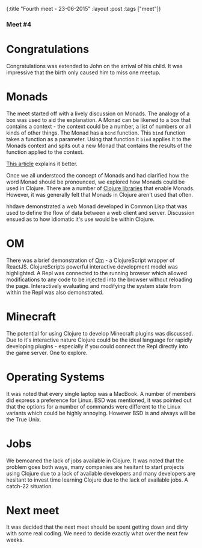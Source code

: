{:title "Fourth meet - 23-06-2015"
 :layout :post
 :tags  ["meet"]}

### Meet #4

# Congratulations

Congratulations was extended to John on the arrival of his child. It was impressive that the birth only caused him to miss one meetup. 

# Monads

The meet started off with a lively discussion on Monads. The analogy of a box was used to aid the explanation. A Monad can be likened to a box that contains a context - the context could be a number, a list of numbers or all kinds of other things. The Monad has a `bind` function. This `bind` function takes a function as a parameter. Using that function it `bind` applies it to the Monads context and spits out a new Monad that contains the results of the function applied to the context.

[This article](http://adit.io/posts/2013-04-17-functors,_applicatives,_and_monads_in_pictures.html) explains it better.

Once we all understood the concept of Monads and had clarified how the word Monad should be pronounced, we explored how Monads could be used in Clojure. There are a number of [Clojure libraries](https://github.com/clojure/algo.monads) that enable Monads. However, it was generally felt that Monads in Clojure aren't used that often.

hhdave demonstrated a web Monad developed in Common Lisp that was used to define the flow of data between a web client and server. Discussion ensued as to how idiomatic it's use would be within Clojure.

# OM

There was a brief demonstration of [Om](https://github.com/omcljs/om) - a ClojureScript wrapper of ReactJS. ClojureScripts powerful interactive development model was highlighted. A Repl was connected to the running browser which allowed modifications to any code to be injected into the browser without reloading the page. Interactively evaluating and modifying the system state from within the Repl was also demonstrated.

# Minecraft

The potential for using Clojure to develop Minecraft plugins was discussed. Due to it's interactive nature Clojure could be the ideal language for rapidly developing plugins - especially if you could connect the Repl directly into the game server. One to explore.

# Operating Systems

It was noted that every single laptop was a MacBook. A number of members did express a preference for Linux. BSD was mentioned, it was pointed out that the options for a number of commands were different to the Linux variants which could be highly annoying. However BSD is and always will be the True Unix. 

# Jobs

We bemoaned the lack of jobs available in Clojure. It was noted that the problem goes both ways, many companies are hesitant to start projects using Clojure due to a lack of available developers and many developers are hesitant to invest time learning Clojure due to the lack of available jobs. A catch-22 situation.

# Next meet

It was decided that the next meet should be spent getting down and dirty with some real coding. We need to decide exactly what over the next few weeks.